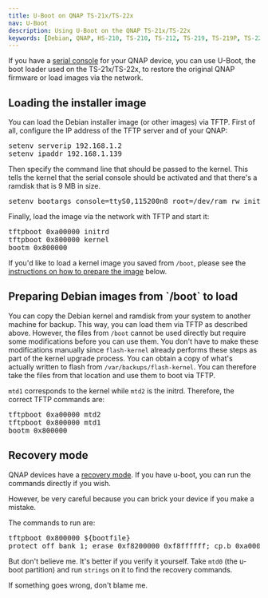 ```yaml
---
title: U-Boot on QNAP TS-21x/TS-22x
nav: U-Boot
description: Using U-Boot on the QNAP TS-21x/TS-22x
keywords: [Debian, QNAP, HS-210, TS-210, TS-212, TS-219, TS-219P, TS-220, TS-221, serial, console, uboot, U-Boot]
---
```


If you have a <a href = "../serial/">serial console</a> for your QNAP
device, you can use U-Boot, the boot loader used on the TS-21x/TS-22x, to restore
the original QNAP firmware or load images via the network.

<h2 id="load">Loading the installer image</h2>

You can load the Debian installer image (or other images) via TFTP.  First
of all, configure the IP address of the TFTP server and of your QNAP:

<div class="code">
<pre>
setenv serverip 192.168.1.2
setenv ipaddr 192.168.1.139
</pre>
</div>

Then specify the command line that should be passed to the kernel.  This
tells the kernel that the serial console should be activated and that
there's a ramdisk that is 9 MB in size.

<div class="code">
<pre>
setenv bootargs console=ttyS0,115200n8 root=/dev/ram rw initrd=0xa00000,0x8fffff
</pre>
</div>

Finally, load the image via the network with TFTP and start it:

<div class="code">
<pre>
tftpboot 0xa00000 initrd
tftpboot 0x800000 kernel
bootm 0x800000
</pre>
</div>

If you'd like to load a kernel image you saved from `/boot`, please see the
<a href = "#prepare">instructions on how to prepare the image</a> below.

<h2 id="prepare">Preparing Debian images from `/boot` to load</h2>

You can copy the Debian kernel and ramdisk from your system to another
machine for backup.  This way, you can load them via TFTP as described
above.  However, the files from `/boot` cannot be used directly but
require some modifications before you can use them.  You don't have to
make these modifications manually since `flash-kernel` already performs
these steps as part of the kernel upgrade process. You can obtain a copy
of what's actually written to flash from `/var/backups/flash-kernel`.
You can therefore take the files from that location and use them to boot
via TFTP.

`mtd1` corresponds to the kernel while `mtd2` is the initrd.  Therefore,
the correct TFTP commands are:

<div class="code">
<pre>
tftpboot 0xa00000 mtd2
tftpboot 0x800000 mtd1
bootm 0x800000
</pre>
</div>

<h2 id="recovery">Recovery mode</h2>

QNAP devices have a <a href = "../recovery">recovery mode</a>.  If you have
u-boot, you can run the commands directly if you wish.

However, be very careful because you can brick your device if you make a
mistake.

The commands to run are:

<div class="code">
<pre>
tftpboot 0x800000 ${bootfile}
protect off bank 1; erase 0xf8200000 0xf8ffffff; cp.b 0xa00000 0xf8200000 e00000; protect on bank 1
</pre>
</div>

But don't believe me.  It's better if you verify it yourself.  Take `mtd0`
(the u-boot partition) and run `strings` on it to find the recovery
commands.

If something goes wrong, don't blame me.

